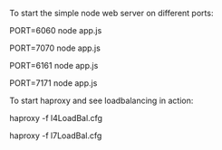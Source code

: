 To start the simple node web server on different ports:

PORT=6060 node app.js

PORT=7070 node app.js

PORT=6161 node app.js

PORT=7171 node app.js


To start haproxy and see loadbalancing in action:

haproxy -f l4LoadBal.cfg

haproxy -f l7LoadBal.cfg
